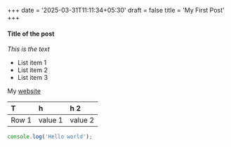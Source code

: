 +++
date = '2025-03-31T11:11:34+05:30'
draft = false
title = 'My First Post'
+++


#### Title of the post

*This is the text*

+ List item 1
+ List item 2
+ List item 3

My [website](https://graphz.in)

|T | h | h 2 |
|:------|:---------|:----------|
|Row 1 | value 1 | value 2 |


```js
console.log('Hello world');
```

